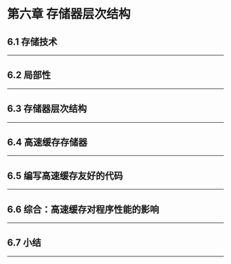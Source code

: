 # 第六章 存储器层次结构

## 6.1 存储技术

***

## 6.2 局部性

***

## 6.3 存储器层次结构

***

## 6.4 高速缓存存储器

***

## 6.5 编写高速缓存友好的代码

***

## 6.6 综合：高速缓存对程序性能的影响

***

## 6.7 小结

***

